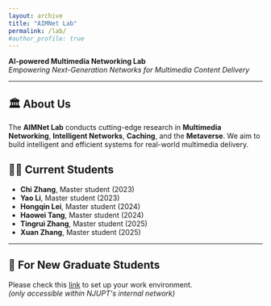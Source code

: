 ```yaml
---
layout: archive
title: "AIMNet Lab"
permalink: /lab/
#author_profile: true
---
```


**AI-powered Multimedia Networking Lab**  
*Empowering Next-Generation Networks for Multimedia Content Delivery*

---

## 🏛 About Us
The **AIMNet Lab** conducts cutting-edge research in **Multimedia Networking**, **Intelligent Networks**, **Caching**, and the **Metaverse**. We aim to build intelligent and efficient systems for real-world multimedia delivery.


## 👩‍🎓 Current Students
- **Chi Zhang**, Master student (2023)  
- **Yao Li**, Master student (2023)  
- **Hongqin Lei**, Master student (2024)  
- **Haowei Tang**, Master student (2024)  
- **Tingrui Zhang**, Master student (2025)  
- **Xuan Zhang**, Master student (2025)  

---

## 📢 For New Graduate Students
Please check this [link](http://10.6.3.51:80) to set up your work environment.  
*(only accessible within NJUPT's internal network)*



